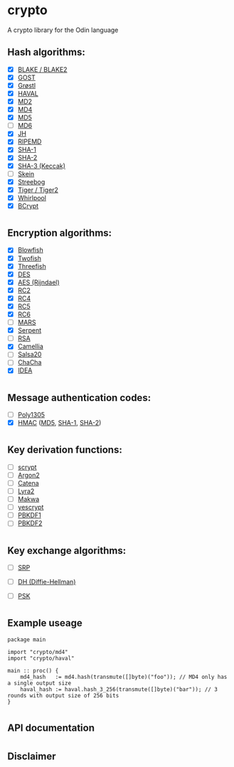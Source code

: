 # crypto
A crypto library for the Odin language

## Hash algorithms:

- [x] [BLAKE / BLAKE2](https://en.wikipedia.org/wiki/BLAKE_(hash_function))
- [x] [GOST](https://en.wikipedia.org/wiki/GOST_(hash_function)) 
- [x] [Grøstl](https://en.wikipedia.org/wiki/Gr%C3%B8stl)
- [x] [HAVAL](https://en.wikipedia.org/wiki/HAVAL)
- [x] [MD2](https://en.wikipedia.org/wiki/MD2_(hash_function))
- [x] [MD4](https://en.wikipedia.org/wiki/MD4)
- [x] [MD5](https://en.wikipedia.org/wiki/MD5)
- [ ] [MD6](https://en.wikipedia.org/wiki/MD6)
- [x] [JH](https://en.wikipedia.org/wiki/JH_(hash_function))
- [x] [RIPEMD](https://en.wikipedia.org/wiki/RIPEMD)
- [x] [SHA-1](https://en.wikipedia.org/wiki/SHA-1)
- [x] [SHA-2](https://en.wikipedia.org/wiki/SHA-2)
- [x] [SHA-3 (Keccak)](https://en.wikipedia.org/wiki/SHA-3)
- [ ] [Skein](https://en.wikipedia.org/wiki/Skein_(hash_function))
- [x] [Streebog](https://en.wikipedia.org/wiki/Streebog)
- [x] [Tiger / Tiger2](https://en.wikipedia.org/wiki/Tiger_(hash_function))
- [x] [Whirlpool](https://en.wikipedia.org/wiki/Whirlpool)
- [x] [BCrypt](https://en.wikipedia.org/wiki/Bcrypt)
#
## Encryption algorithms:

- [x] [Blowfish](https://en.wikipedia.org/wiki/Blowfish_(cipher))
- [x] [Twofish](https://en.wikipedia.org/wiki/Twofish)
- [x] [Threefish](https://en.wikipedia.org/wiki/Threefish)
- [x] [DES](https://en.wikipedia.org/wiki/Data_Encryption_Standard)
- [x] [AES (Rijndael)](https://en.wikipedia.org/wiki/Advanced_Encryption_Standard)
- [x] [RC2](https://en.wikipedia.org/wiki/RC2)
- [x] [RC4](https://en.wikipedia.org/wiki/RC4)
- [x] [RC5](https://en.wikipedia.org/wiki/RC5)
- [x] [RC6](https://en.wikipedia.org/wiki/RC6)
- [ ] [MARS](https://en.wikipedia.org/wiki/MARS_(cipher))
- [x] [Serpent](https://en.wikipedia.org/wiki/Serpent_(cipher))
- [ ] [RSA](https://en.wikipedia.org/wiki/RSA_(cryptosystem))
- [x] [Camellia](https://en.wikipedia.org/wiki/Camellia_(cipher))
- [ ] [Salsa20](https://en.wikipedia.org/wiki/Salsa20)
- [ ] [ChaCha](https://en.wikipedia.org/wiki/Salsa20#ChaCha_variant)
- [x] [IDEA](https://en.wikipedia.org/wiki/International_Data_Encryption_Algorithm)
#
## Message authentication codes:

- [ ] [Poly1305](https://en.wikipedia.org/wiki/Poly1305)
- [x] [HMAC](https://en.wikipedia.org/wiki/HMAC) ([MD5](https://en.wikipedia.org/wiki/MD5), [SHA-1](https://en.wikipedia.org/wiki/SHA-1), [SHA-2](https://en.wikipedia.org/wiki/SHA-2))
#
## Key derivation functions:

- [ ] [scrypt](https://en.wikipedia.org/wiki/scrypt)
- [ ] [Argon2](https://en.wikipedia.org/wiki/Argon2)
- [ ] [Catena]()
- [ ] [Lyra2]()
- [ ] [Makwa]()
- [ ] [yescrypt]()
- [ ] [PBKDF1](https://en.wikipedia.org/wiki/PBKDF2)
- [ ] [PBKDF2](https://en.wikipedia.org/wiki/PBKDF2)
#
## Key exchange algorithms:

- [ ] [SRP](https://en.wikipedia.org/wiki/Secure_Remote_Password_protocol)
- [ ] [DH (Diffie-Hellman)](https://en.wikipedia.org/wiki/Diffie%E2%80%93Hellman_key_exchange)
- [ ] [PSK](https://en.wikipedia.org/wiki/Pre-shared_key)


#
## Example useage

```odin
package main

import "crypto/md4"
import "crypto/haval"

main :: proc() {
    md4_hash   := md4.hash(transmute([]byte)("foo")); // MD4 only has a single output size
    haval_hash := haval.hash_3_256(transmute([]byte)("bar")); // 3 rounds with output size of 256 bits
}
```
#
## API documentation


#
## Disclaimer
